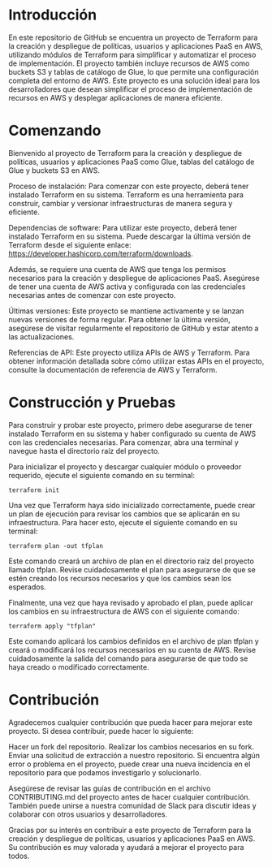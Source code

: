 # Introducción
En este repositorio de GitHub se encuentra un proyecto de Terraform para la creación y despliegue de políticas, usuarios y aplicaciones PaaS en AWS, utilizando módulos de Terraform para simplificar y automatizar el proceso de implementación. El proyecto también incluye recursos de AWS como buckets S3 y tablas de catálogo de Glue, lo que permite una configuración completa del entorno de AWS. Este proyecto es una solución ideal para los desarrolladores que desean simplificar el proceso de implementación de recursos en AWS y desplegar aplicaciones de manera eficiente.

# Comenzando
Bienvenido al proyecto de Terraform para la creación y despliegue de políticas, usuarios y aplicaciones PaaS como Glue, tablas del catálogo de Glue y buckets S3 en AWS.

Proceso de instalación:
Para comenzar con este proyecto, deberá tener instalado Terraform en su sistema. Terraform es una herramienta para construir, cambiar y versionar infraestructuras de manera segura y eficiente.

Dependencias de software:
Para utilizar este proyecto, deberá tener instalado Terraform en su sistema. Puede descargar la última versión de Terraform desde el siguiente enlace: https://developer.hashicorp.com/terraform/downloads.

Además, se requiere una cuenta de AWS que tenga los permisos necesarios para la creación y despliegue de aplicaciones PaaS. Asegúrese de tener una cuenta de AWS activa y configurada con las credenciales necesarias antes de comenzar con este proyecto.

Últimas versiones:
Este proyecto se mantiene activamente y se lanzan nuevas versiones de forma regular. Para obtener la última versión, asegúrese de visitar regularmente el repositorio de GitHub y estar atento a las actualizaciones.

Referencias de API:
Este proyecto utiliza APIs de AWS y Terraform. Para obtener información detallada sobre cómo utilizar estas APIs en el proyecto, consulte la documentación de referencia de AWS y Terraform.

# Construcción y Pruebas
Para construir y probar este proyecto, primero debe asegurarse de tener instalado Terraform en su sistema y haber configurado su cuenta de AWS con las credenciales necesarias. Para comenzar, abra una terminal y navegue hasta el directorio raíz del proyecto.

Para inicializar el proyecto y descargar cualquier módulo o proveedor requerido, ejecute el siguiente comando en su terminal:

`terraform init`

Una vez que Terraform haya sido inicializado correctamente, puede crear un plan de ejecución para revisar los cambios que se aplicarán en su infraestructura. Para hacer esto, ejecute el siguiente comando en su terminal:

`terraform plan -out tfplan`

Este comando creará un archivo de plan en el directorio raíz del proyecto llamado tfplan. Revise cuidadosamente el plan para asegurarse de que se estén creando los recursos necesarios y que los cambios sean los esperados.

Finalmente, una vez que haya revisado y aprobado el plan, puede aplicar los cambios en su infraestructura de AWS con el siguiente comando:

`terraform apply "tfplan"`

Este comando aplicará los cambios definidos en el archivo de plan tfplan y creará o modificará los recursos necesarios en su cuenta de AWS. Revise cuidadosamente la salida del comando para asegurarse de que todo se haya creado o modificado correctamente.

# Contribución
Agradecemos cualquier contribución que pueda hacer para mejorar este proyecto. Si desea contribuir, puede hacer lo siguiente:

Hacer un fork del repositorio.
Realizar los cambios necesarios en su fork.
Enviar una solicitud de extracción a nuestro repositorio.
Si encuentra algún error o problema en el proyecto, puede crear una nueva incidencia en el repositorio para que podamos investigarlo y solucionarlo.

Asegúrese de revisar las guías de contribución en el archivo CONTRIBUTING.md del proyecto antes de hacer cualquier contribución. También puede unirse a nuestra comunidad de Slack para discutir ideas y colaborar con otros usuarios y desarrolladores.

Gracias por su interés en contribuir a este proyecto de Terraform para la creación y despliegue de políticas, usuarios y aplicaciones PaaS en AWS. Su contribución es muy valorada y ayudará a mejorar el proyecto para todos.
